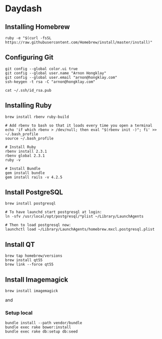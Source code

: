 
# Daydash

## Installing Homebrew

```
ruby -e "$(curl -fsSL https://raw.githubusercontent.com/Homebrew/install/master/install)"
```

## Configuring Git

```
git config --global color.ui true
git config --global user.name "Arnon Hongklay"
git config --global user.email "arnon@hongklay.com"
ssh-keygen -t rsa -C "arnon@hongklay.com"
```

```
cat ~/.ssh/id_rsa.pub
```

## Installing Ruby

```
brew install rbenv ruby-build

# Add rbenv to bash so that it loads every time you open a terminal
echo 'if which rbenv > /dev/null; then eval "$(rbenv init -)"; fi' >> ~/.bash_profile
source ~/.bash_profile

# Install Ruby
rbenv install 2.3.1
rbenv global 2.3.1
ruby -v

# Install Bundle
gem install bundle
gem install rails -v 4.2.5
```

## Install PostgreSQL

```
brew install postgresql

# To have launchd start postgresql at login:
ln -sfv /usr/local/opt/postgresql/*plist ~/Library/LaunchAgents

# Then to load postgresql now:
launchctl load ~/Library/LaunchAgents/homebrew.mxcl.postgresql.plist
```

## Install QT

```
brew tap homebrew/versions
brew install qt55
brew link --force qt55
```

## Install Imagemagick

```
brew install imagemagick
```

and

### Setup local

```
bundle install --path vendor/bundle
bundle exec rake bower:install
bundle exec rake db:setup db:seed
```
